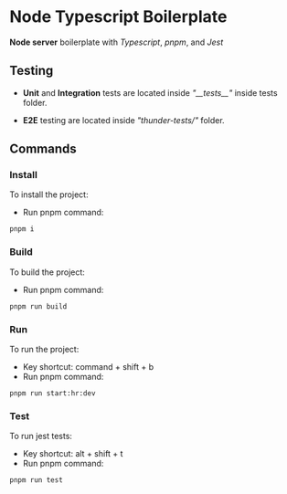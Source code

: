 # Node Typescript Boilerplate

**Node server** boilerplate with *Typescript*, *pnpm*, and *Jest*

## Testing

* **Unit** and **Integration** tests are located inside *"\_\_tests\_\_"* inside tests folder.

* **E2E** testing are located inside *"thunder-tests/"* folder.

## Commands

### Install

To install the project:

* Run pnpm command:

```shell
pnpm i
```

### Build

To build the project:

* Run pnpm command:

```shell
pnpm run build
```

### Run

To run the project:

* Key shortcut: command + shift + b
* Run pnpm command:

```shell
pnpm run start:hr:dev
```

### Test

To run jest tests:

* Key shortcut: alt + shift + t
* Run pnpm command:

```shell
pnpm run test
```